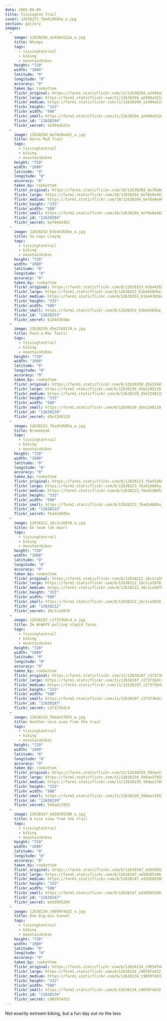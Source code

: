 ```yaml
---
date: 2002-04-09
title: Tissington Trail
cover: 12638223_f6ad1d605a_o.jpg
section: gallery
images:
  - 
    image: 12638294_a2494a522a_o.jpg
    title: Whoops
    tags:
      - tissingtontrail
      - biking
      - mountainbikes
    height: "720"
    width: "1080"
    latitude: "0"
    longitude: "0"
    accuracy: "0"
    taken_by: roobottom
    flickr_original: https://farm1.staticflickr.com/11/12638294_a2494a522a_o.jpg
    flickr_large: https://farm1.staticflickr.com/11/12638294_a2494a522a_o.jpg
    flickr_medium: https://farm1.staticflickr.com/11/12638294_a2494a522a.jpg
    flickr_height: "333"
    flickr_width: "500"
    flickr_small: https://farm1.staticflickr.com/11/12638294_a2494a522a_m.jpg
    flickr_id: "12638294"
    flickr_secret: a2494a522a
  - 
    image: 12638284_be70e8e462_o.jpg
    title: Dervs Mud Trail
    tags:
      - tissingtontrail
      - biking
      - mountainbikes
    height: "720"
    width: "1080"
    latitude: "0"
    longitude: "0"
    accuracy: "0"
    taken_by: roobottom
    flickr_original: https://farm1.staticflickr.com/10/12638284_be70e8e462_o.jpg
    flickr_large: https://farm1.staticflickr.com/10/12638284_be70e8e462_o.jpg
    flickr_medium: https://farm1.staticflickr.com/10/12638284_be70e8e462.jpg
    flickr_height: "333"
    flickr_width: "500"
    flickr_small: https://farm1.staticflickr.com/10/12638284_be70e8e462_m.jpg
    flickr_id: "12638284"
    flickr_secret: be70e8e462
  - 
    image: 12638253_61b443b5be_o.jpg
    title: So says Lloydy
    tags:
      - tissingtontrail
      - biking
      - mountainbikes
    height: "720"
    width: "1080"
    latitude: "0"
    longitude: "0"
    accuracy: "0"
    taken_by: roobottom
    flickr_original: https://farm1.staticflickr.com/8/12638253_61b443b5be_o.jpg
    flickr_large: https://farm1.staticflickr.com/8/12638253_61b443b5be_o.jpg
    flickr_medium: https://farm1.staticflickr.com/8/12638253_61b443b5be.jpg
    flickr_height: "333"
    flickr_width: "500"
    flickr_small: https://farm1.staticflickr.com/8/12638253_61b443b5be_m.jpg
    flickr_id: "12638253"
    flickr_secret: 61b443b5be
  - 
    image: 12638239_d5e2248119_o.jpg
    title: Pack-a-Mac Tastic
    tags:
      - tissingtontrail
      - biking
      - mountainbikes
    height: "720"
    width: "1080"
    latitude: "0"
    longitude: "0"
    accuracy: "0"
    taken_by: roobottom
    flickr_original: https://farm1.staticflickr.com/8/12638239_d5e2248119_o.jpg
    flickr_large: https://farm1.staticflickr.com/8/12638239_d5e2248119_o.jpg
    flickr_medium: https://farm1.staticflickr.com/8/12638239_d5e2248119.jpg
    flickr_height: "333"
    flickr_width: "500"
    flickr_small: https://farm1.staticflickr.com/8/12638239_d5e2248119_m.jpg
    flickr_id: "12638239"
    flickr_secret: d5e2248119
  - 
    image: 12638223_f6ad1d605a_o.jpg
    title: Breeeeeak
    tags:
      - tissingtontrail
      - biking
      - mountainbikes
    height: "720"
    width: "1080"
    latitude: "0"
    longitude: "0"
    accuracy: "0"
    taken_by: roobottom
    flickr_original: https://farm1.staticflickr.com/8/12638223_f6ad1d605a_o.jpg
    flickr_large: https://farm1.staticflickr.com/8/12638223_f6ad1d605a_o.jpg
    flickr_medium: https://farm1.staticflickr.com/8/12638223_f6ad1d605a.jpg
    flickr_height: "333"
    flickr_width: "500"
    flickr_small: https://farm1.staticflickr.com/8/12638223_f6ad1d605a_m.jpg
    flickr_id: "12638223"
    flickr_secret: f6ad1d605a
  - 
    image: 12638212_16c1ca5878_o.jpg
    title: Go team (oh dear)
    tags:
      - tissingtontrail
      - biking
      - mountainbikes
    height: "720"
    width: "1080"
    latitude: "0"
    longitude: "0"
    accuracy: "0"
    taken_by: roobottom
    flickr_original: https://farm1.staticflickr.com/8/12638212_16c1ca5878_o.jpg
    flickr_large: https://farm1.staticflickr.com/8/12638212_16c1ca5878_o.jpg
    flickr_medium: https://farm1.staticflickr.com/8/12638212_16c1ca5878.jpg
    flickr_height: "333"
    flickr_width: "500"
    flickr_small: https://farm1.staticflickr.com/8/12638212_16c1ca5878_m.jpg
    flickr_id: "12638212"
    flickr_secret: 16c1ca5878
  - 
    image: 12638187_c27373bdc4_o.jpg
    title: Im ALWAYS pulling stupid faces
    tags:
      - tissingtontrail
      - biking
      - mountainbikes
    height: "720"
    width: "1080"
    latitude: "0"
    longitude: "0"
    accuracy: "0"
    taken_by: roobottom
    flickr_original: https://farm1.staticflickr.com/11/12638187_c27373bdc4_o.jpg
    flickr_large: https://farm1.staticflickr.com/11/12638187_c27373bdc4_o.jpg
    flickr_medium: https://farm1.staticflickr.com/11/12638187_c27373bdc4.jpg
    flickr_height: "333"
    flickr_width: "500"
    flickr_small: https://farm1.staticflickr.com/11/12638187_c27373bdc4_m.jpg
    flickr_id: "12638187"
    flickr_secret: c27373bdc4
  - 
    image: 12638159_59dae1f855_o.jpg
    title: Another nice view from the trail
    tags:
      - tissingtontrail
      - biking
      - mountainbikes
    height: "720"
    width: "1080"
    latitude: "0"
    longitude: "0"
    accuracy: "0"
    taken_by: roobottom
    flickr_original: https://farm1.staticflickr.com/11/12638159_59dae1f855_o.jpg
    flickr_large: https://farm1.staticflickr.com/11/12638159_59dae1f855_o.jpg
    flickr_medium: https://farm1.staticflickr.com/11/12638159_59dae1f855.jpg
    flickr_height: "333"
    flickr_width: "500"
    flickr_small: https://farm1.staticflickr.com/11/12638159_59dae1f855_m.jpg
    flickr_id: "12638159"
    flickr_secret: 59dae1f855
  - 
    image: 12638147_ed3d505200_o.jpg
    title: A nice view from the trail
    tags:
      - tissingtontrail
      - biking
      - mountainbikes
    height: "720"
    width: "1080"
    latitude: "0"
    longitude: "0"
    accuracy: "0"
    taken_by: roobottom
    flickr_original: https://farm1.staticflickr.com/8/12638147_ed3d505200_o.jpg
    flickr_large: https://farm1.staticflickr.com/8/12638147_ed3d505200_o.jpg
    flickr_medium: https://farm1.staticflickr.com/8/12638147_ed3d505200.jpg
    flickr_height: "333"
    flickr_width: "500"
    flickr_small: https://farm1.staticflickr.com/8/12638147_ed3d505200_m.jpg
    flickr_id: "12638147"
    flickr_secret: ed3d505200
  - 
    image: 12638134_c9059f4d32_o.jpg
    title: One big-ass tunnel
    tags:
      - tissingtontrail
      - biking
      - mountainbikes
    height: "720"
    width: "1080"
    latitude: "0"
    longitude: "0"
    accuracy: "0"
    taken_by: roobottom
    flickr_original: https://farm1.staticflickr.com/6/12638134_c9059f4d32_o.jpg
    flickr_large: https://farm1.staticflickr.com/6/12638134_c9059f4d32_o.jpg
    flickr_medium: https://farm1.staticflickr.com/6/12638134_c9059f4d32.jpg
    flickr_height: "333"
    flickr_width: "500"
    flickr_small: https://farm1.staticflickr.com/6/12638134_c9059f4d32_m.jpg
    flickr_id: "12638134"
    flickr_secret: c9059f4d32
---
```

Not exactly extreem biking, but a fun day out no the less